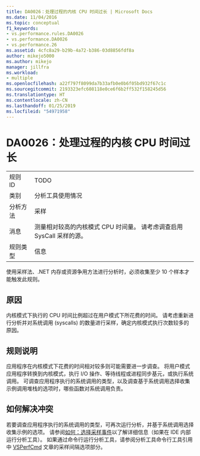```yaml
---
title: DA0026：处理过程的内核 CPU 时间过长 | Microsoft Docs
ms.date: 11/04/2016
ms.topic: conceptual
f1_keywords:
- vs.performance.rules.DA0026
- vs.performance.DA0026
- vs.performance.26
ms.assetid: 4cfc8a29-b29b-4a72-b386-03d8856fdf8a
author: mikejo5000
ms.author: mikejo
manager: jillfra
ms.workload:
- multiple
ms.openlocfilehash: a22f797f8099da7b33afb0e0b6f05bd932f67c1c
ms.sourcegitcommit: 2193323efc608118e0ce6f6b2ff532f158245d56
ms.translationtype: HT
ms.contentlocale: zh-CN
ms.lasthandoff: 01/25/2019
ms.locfileid: "54971958"
---
```

# <a name="da0026-excessive-kernel-cpu-time-processing"></a>DA0026：处理过程的内核 CPU 时间过长

|||  
|-|-|  
|规则 ID|TODO|  
|类别|分析工具使用情况|  
|分析方法|采样|  
|消息|测量相对较高的内核模式 CPU 时间量。 请考虑调查启用 SysCall 采样的源。|  
|规则类型|信息|  

 使用采样法、.NET 内存或资源争用方法进行分析时，必须收集至少 10 个样本才能触发此规则。  

## <a name="cause"></a>原因  
 内核模式下执行的 CPU 时间比例超过在用户模式下所花费的时间。 请考虑重新进行分析并对系统调用 (syscalls) 的数量进行采样，确定内核模式执行次数较多的原因。  

## <a name="rule-description"></a>规则说明  
 应用程序在内核模式下花费的时间相对较多则可能需要进一步调查。 将用户模式应用程序转换到内核模式，执行 I/O 操作、等待线程或进程同步基元，或执行系统调用。 可调查应用程序执行的系统调用的类型，以及调查基于系统调用选择收集示例调用堆栈的选项时，哪些函数对系统调用负责。  

## <a name="how-to-fix-violations"></a>如何解决冲突  
 若要调查应用程序执行的系统调用的类型，可再次运行分析，并基于系统调用选择收集示例的选项。 请参阅[如何：选择采样事件](../profiling/how-to-choose-sampling-events.md)以了解详细信息（如果在 IDE 内部运行分析工具）。 如果通过命令行运行分析工具，请参阅分析工具命令行工具引用中 [VSPerfCmd](../profiling/vsperfcmd.md) 文章的采样间隔选项部分。